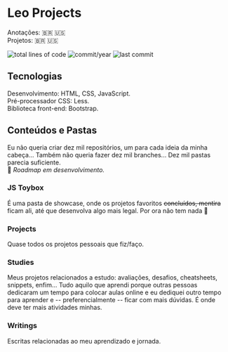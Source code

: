 # Leo Projects
Anotações: 🇧🇷 🇺🇸  
Projetos: 🇧🇷 🇺🇸  
  
![total lines of code](https://img.shields.io/tokei/lines/github/anotherleo/leo-projects) 
![commit/year](https://img.shields.io/github/commit-activity/y/anotherleo/leo-projects) 
![last commit](https://img.shields.io/github/last-commit/anotherleo/leo-projects)
  
## Tecnologias
Desenvolvimento: HTML, CSS, JavaScript.  
Pré-processador CSS: Less.  
Biblioteca front-end: Bootstrap.  
  

## Conteúdos e Pastas
Eu não queria criar dez mil repositórios, um para cada ideia da minha cabeça... Também não queria fazer dez mil branches... Dez mil pastas parecia suficiente.  
:construction: _Roadmap em desenvolvimento._  

### JS Toybox
É uma pasta de showcase, onde os projetos favoritos ~~concluídos, mentira~~ ficam ali, até que desenvolva algo mais legal. Por ora não tem nada :rofl:

### Projects
Quase todos os projetos pessoais que fiz/faço.

### Studies
Meus projetos relacionados a estudo: avaliações, desafios, cheatsheets, snippets, enfim... Tudo aquilo que aprendi porque outras pessoas dedicaram um tempo para colocar aulas online e eu dediquei outro tempo para aprender e -- preferencialmente -- ficar com mais dúvidas. É onde deve ter mais atividades minhas.

### Writings
Escritas relacionadas ao meu aprendizado e jornada.  
